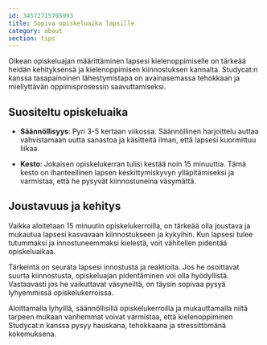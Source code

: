 ```yaml
---
id: 34572715795993
title: Sopiva opiskeluaika lapsille
category: about
section: tips
---
```

Oikean opiskeluajan määrittäminen lapsesi kielenoppimiselle on tärkeää heidän kehityksensä ja kielenoppimisen kiinnostuksen kannalta. Studycat:n kanssa tasapainoinen lähestymistapa on avainasemassa tehokkaan ja miellyttävän oppimisprosessin saavuttamiseksi.

## Suositeltu opiskeluaika

- **Säännöllisyys**: Pyri 3-5 kertaan viikossa. Säännöllinen harjoittelu auttaa vahvistamaan uutta sanastoa ja käsitteitä ilman, että lapsesi kuormittuu liikaa.

- **Kesto**: Jokaisen opiskelukerran tulisi kestää noin 15 minuuttia. Tämä kesto on ihanteellinen lapsen keskittymiskyvyn ylläpitämiseksi ja varmistaa, että he pysyvät kiinnostuneina väsymättä.

## Joustavuus ja kehitys

Vaikka aloitetaan 15 minuutin opiskelukerroilla, on tärkeää olla joustava ja mukautua lapsesi kasvavaan kiinnostukseen ja kykyihin. Kun lapsesi tulee tutummaksi ja innostuneemmaksi kielestä, voit vähitellen pidentää opiskeluaikaa.

Tärkeintä on seurata lapsesi innostusta ja reaktioita. Jos he osoittavat suurta kiinnostusta, opiskeluajan pidentäminen voi olla hyödyllistä. Vastaavasti jos he vaikuttavat väsyneiltä, on täysin sopivaa pysyä lyhyemmissä opiskelukerroissa.

Aloittamalla lyhyillä, säännöllisillä opiskelukerroilla ja mukauttamalla niitä tarpeen mukaan vanhemmat voivat varmistaa, että kielenoppiminen Studycat:n kanssa pysyy hauskana, tehokkaana ja stressittömänä kokemuksena.

